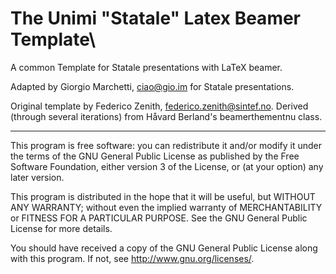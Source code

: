 # The Unimi "Statale" Latex Beamer Template\

A common Template for Statale presentations with LaTeX beamer.

Adapted by Giorgio Marchetti, ciao@gio.im for Statale presentations.
 
Original template by Federico Zenith, federico.zenith@sintef.no. Derived (through several iterations) from Håvard Berland's beamerthementnu class.

----

This program is free software: you can redistribute it and/or modify it under the terms of the GNU General Public License as published by the Free Software Foundation, either version 3 of the License, or (at your option) any later version.

This program is distributed in the hope that it will be useful, but WITHOUT ANY WARRANTY; without even the implied warranty of MERCHANTABILITY or FITNESS FOR A PARTICULAR PURPOSE.  See the GNU General Public License for more details.

You should have received a copy of the GNU General Public License along with this program.  If not, see <http://www.gnu.org/licenses/>.

